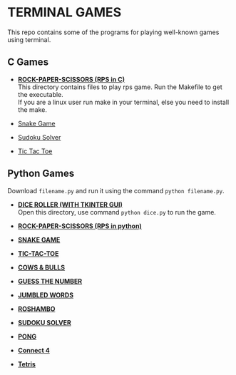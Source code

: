 # TERMINAL GAMES

This repo contains some of the programs for playing well-known games using terminal.

## C Games
- [**ROCK-PAPER-SCISSORS (RPS in C)**](https://github.com/AnuragAnalog/games/tree/master/RPS)<br>
This directory contains files to play rps game. Run the Makefile to get the executable.<br>
If you are a linux user run make in your terminal, else you need to install the make.

- [Snake Game](https://github.com/AnuragAnalog/games/blob/master/snake_game.c)
- [Sudoku Solver](https://github.com/AnuragAnalog/games/blob/master/sudoku_solver.c)
- [Tic Tac Toe](https://github.com/AnuragAnalog/games/blob/master/tic_tac_toe.c)

## Python Games
Download `filename.py` and run it using the command `python filename.py`.<br>
- [**DICE ROLLER (WITH TKINTER GUI)**](https://github.com/AnuragAnalog/games/tree/master/dice-roller-tkinter-gui-game)<br>
Open this directory, use command `python dice.py` to run the game.<br>

- [**ROCK-PAPER-SCISSORS (RPS in python)**](https://github.com/AnuragAnalog/games/blob/master/RockPaperScissor.py)<br>
- [**SNAKE GAME**](https://github.com/AnuragAnalog/games/blob/master/Snake_game.py)<br>
- [**TIC-TAC-TOE**](https://github.com/AnuragAnalog/games/blob/master/TicTacToe.py)<br>
- [**COWS & BULLS**](https://github.com/AnuragAnalog/games/blob/master/cowsbulls.py)<br>
- [**GUESS THE NUMBER**](https://github.com/AnuragAnalog/games/blob/master/guess_the_number.py)<br>
- [**JUMBLED WORDS**](https://github.com/AnuragAnalog/games/blob/master/jumbled_words_game.py)<br>
- [**ROSHAMBO**](https://github.com/AnuragAnalog/games/blob/master/roshambo.py)<br>
- [**SUDOKU SOLVER**](https://github.com/AnuragAnalog/games/blob/master/sudokuSolver.py)<br>
- [**PONG**](https://github.com/AnuragAnalog/games/blob/master/pong.py)<br>
- [**Connect 4**](https://github.com/AnuragAnalog/games/blob/master/connect4.py)<br>
- [**Tetris**](https://github.com/AnuragAnalog/games/blob/master/Tetris.py)<br>
